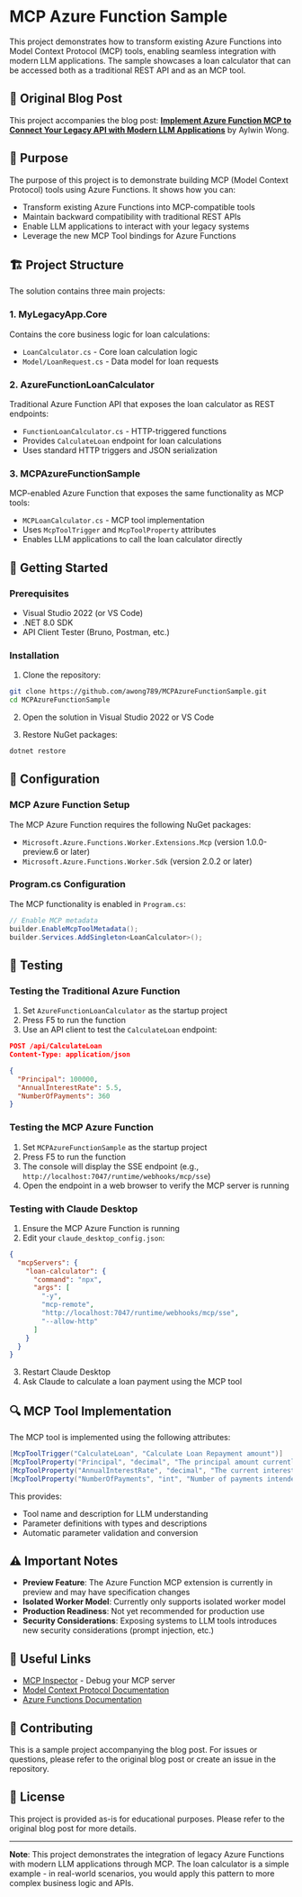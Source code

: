 # MCP Azure Function Sample

This project demonstrates how to transform existing Azure Functions into Model Context Protocol (MCP) tools, enabling seamless integration with modern LLM applications. The sample showcases a loan calculator that can be accessed both as a traditional REST API and as an MCP tool.

## 📖 Original Blog Post

This project accompanies the blog post: **[Implement Azure Function MCP to Connect Your Legacy API with Modern LLM Applications](https://aylwinwong.wordpress.com/2025/07/26/implement-azure-function-mcp-to-connect-your-legacy-api-with-modern-llm-applications/)** by Aylwin Wong.

## 🎯 Purpose

The purpose of this project is to demonstrate building MCP (Model Context Protocol) tools using Azure Functions. It shows how you can:

- Transform existing Azure Functions into MCP-compatible tools
- Maintain backward compatibility with traditional REST APIs
- Enable LLM applications to interact with your legacy systems
- Leverage the new MCP Tool bindings for Azure Functions

## 🏗️ Project Structure

The solution contains three main projects:

### 1. MyLegacyApp.Core
Contains the core business logic for loan calculations:
- `LoanCalculator.cs` - Core loan calculation logic
- `Model/LoanRequest.cs` - Data model for loan requests

### 2. AzureFunctionLoanCalculator
Traditional Azure Function API that exposes the loan calculator as REST endpoints:
- `FunctionLoanCalculator.cs` - HTTP-triggered functions
- Provides `CalculateLoan` endpoint for loan calculations
- Uses standard HTTP triggers and JSON serialization

### 3. MCPAzureFunctionSample
MCP-enabled Azure Function that exposes the same functionality as MCP tools:
- `MCPLoanCalculator.cs` - MCP tool implementation
- Uses `McpToolTrigger` and `McpToolProperty` attributes
- Enables LLM applications to call the loan calculator directly

## 🚀 Getting Started

### Prerequisites

- Visual Studio 2022 (or VS Code)
- .NET 8.0 SDK
- API Client Tester (Bruno, Postman, etc.)

### Installation

1. Clone the repository:
```bash
git clone https://github.com/awong789/MCPAzureFunctionSample.git
cd MCPAzureFunctionSample
```

2. Open the solution in Visual Studio 2022 or VS Code

3. Restore NuGet packages:
```bash
dotnet restore
```

## 🔧 Configuration

### MCP Azure Function Setup

The MCP Azure Function requires the following NuGet packages:
- `Microsoft.Azure.Functions.Worker.Extensions.Mcp` (version 1.0.0-preview.6 or later)
- `Microsoft.Azure.Functions.Worker.Sdk` (version 2.0.2 or later)

### Program.cs Configuration

The MCP functionality is enabled in `Program.cs`:

```csharp
// Enable MCP metadata
builder.EnableMcpToolMetadata();
builder.Services.AddSingleton<LoanCalculator>();
```

## 🧪 Testing

### Testing the Traditional Azure Function

1. Set `AzureFunctionLoanCalculator` as the startup project
2. Press F5 to run the function
3. Use an API client to test the `CalculateLoan` endpoint:

```json
POST /api/CalculateLoan
Content-Type: application/json

{
  "Principal": 100000,
  "AnnualInterestRate": 5.5,
  "NumberOfPayments": 360
}
```

### Testing the MCP Azure Function

1. Set `MCPAzureFunctionSample` as the startup project
2. Press F5 to run the function
3. The console will display the SSE endpoint (e.g., `http://localhost:7047/runtime/webhooks/mcp/sse`)
4. Open the endpoint in a web browser to verify the MCP server is running

### Testing with Claude Desktop

1. Ensure the MCP Azure Function is running
2. Edit your `claude_desktop_config.json`:

```json
{
  "mcpServers": {
    "loan-calculator": {
      "command": "npx",
      "args": [
        "-y",
        "mcp-remote",
        "http://localhost:7047/runtime/webhooks/mcp/sse",
        "--allow-http"
      ]
    }
  }
}
```

3. Restart Claude Desktop
4. Ask Claude to calculate a loan payment using the MCP tool

## 🔍 MCP Tool Implementation

The MCP tool is implemented using the following attributes:

```csharp
[McpToolTrigger("CalculateLoan", "Calculate Loan Repayment amount")]
[McpToolProperty("Principal", "decimal", "The principal amount currently in the loan")]
[McpToolProperty("AnnualInterestRate", "decimal", "The current interest rate annually")]
[McpToolProperty("NumberOfPayments", "int", "Number of payments intended")]
```

This provides:
- Tool name and description for LLM understanding
- Parameter definitions with types and descriptions
- Automatic parameter validation and conversion

## ⚠️ Important Notes

- **Preview Feature**: The Azure Function MCP extension is currently in preview and may have specification changes
- **Isolated Worker Model**: Currently only supports isolated worker model
- **Production Readiness**: Not yet recommended for production use
- **Security Considerations**: Exposing systems to LLM tools introduces new security considerations (prompt injection, etc.)

## 🔗 Useful Links

- [MCP Inspector](https://modelcontextprotocol.io/inspector) - Debug your MCP server
- [Model Context Protocol Documentation](https://modelcontextprotocol.io/)
- [Azure Functions Documentation](https://docs.microsoft.com/en-us/azure/azure-functions/)

## 🤝 Contributing

This is a sample project accompanying the blog post. For issues or questions, please refer to the original blog post or create an issue in the repository.

## 📄 License

This project is provided as-is for educational purposes. Please refer to the original blog post for more details.

---

**Note**: This project demonstrates the integration of legacy Azure Functions with modern LLM applications through MCP. The loan calculator is a simple example - in real-world scenarios, you would apply this pattern to more complex business logic and APIs. 
